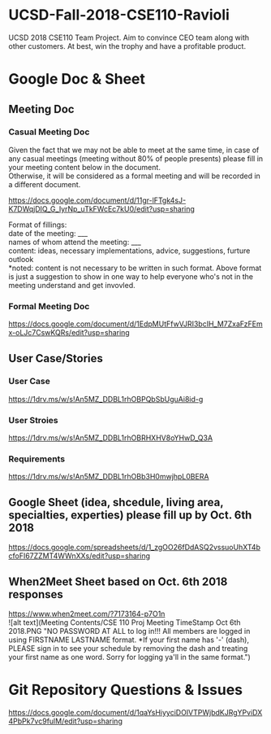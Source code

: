 # UCSD-Fall-2018-CSE110-Ravioli

UCSD 2018 CSE110 Team Project. Aim to convince CEO team along with other customers. At best, win the trophy and have a profitable product.



# Google Doc & Sheet
## Meeting Doc  
### Casual Meeting Doc  
Given the fact that we may not be able to meet at the same time, in case of any casual meetings (meeting without 80% of people presents) please fill in your meeting content below in the document.  
Otherwise, it will be considered as a formal meeting and will be recorded in a different document.  

https://docs.google.com/document/d/11gr-lFTgk4sJ-K7DWqjDIQ_G_IyrNp_uTkFWcEc7kU0/edit?usp=sharing  

Format of fillings:  
date of the meeting: ___  
names of whom attend the meeting: ___  
content: ideas, necessary implementations, advice, suggestions, furture outlook  
*noted: content is not necessary to be written in such format. Above format is just a suggestion to show in one way to help everyone who's not in the meeting understand and get invovled.  

### Formal Meeting Doc  
https://docs.google.com/document/d/1EdpMUtFfwVJRI3bcIH_M7ZxaFzFEmx-oLJc7CswKQRs/edit?usp=sharing  

## User Case/Stories  
### User Case  
https://1drv.ms/w/s!An5MZ_DDBL1rhOBPQbSbUguAi8id-g  
### User Stroies  
https://1drv.ms/w/s!An5MZ_DDBL1rhOBRHXHV8oYHwD_Q3A  
### Requirements  
https://1drv.ms/w/s!An5MZ_DDBL1rhOBb3H0mwjhpL0BERA  

## Google Sheet (idea, shcedule, living area, specialties, experties) please fill up by Oct. 6th 2018
https://docs.google.com/spreadsheets/d/1_zgOO26fDdASQ2vssuoUhXT4bcfoFI67ZZMT4WWnXXs/edit?usp=sharing 
## When2Meet Sheet based on Oct. 6th 2018 responses
https://www.when2meet.com/?7173164-p7O1n  
![alt text](Meeting Contents/CSE 110 Proj Meeting TimeStamp Oct 6th 2018.PNG "NO PASSWORD AT ALL to log in!!!  All members are logged in using FIRSTNAME LASTNAME format.  *If your first name has '-' (dash), PLEASE sign in to see your schedule by removing the dash and treating your first name as one word. Sorry for logging ya'll in the same format.")  


# Git Repository Questions & Issues 
https://docs.google.com/document/d/1qaYsHiyyciDOIVTPWjbdKJRgYPviDX4PbPk7vc9fulM/edit?usp=sharing  


